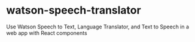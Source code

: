 # watson-speech-translator
Use Watson Speech to Text, Language Translator, and Text to Speech in a web app with React components
